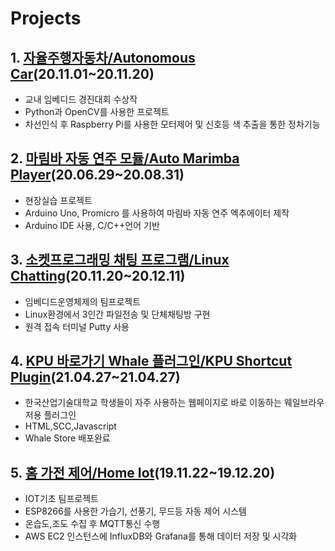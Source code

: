 # Projects 

## 1. [자율주행자동차/Autonomous Car](https://github.com/llshl/ToyProject/tree/main/Autonomous%20Car)(20.11.01~20.11.20)
- 교내 임베디드 경진대회 수상작
- Python과 OpenCV를 사용한 프로젝트
- 차선인식 후 Raspberry Pi를 사용한 모터제어 및 신호등 색 추출을 통한 정차기능


## 2. [마림바 자동 연주 모듈/Auto Marimba Player](https://github.com/llshl/ToyProject/tree/main/Auto%20Marimba%20Player)(20.06.29~20.08.31)
- 현장실습 프로젝트 
- Arduino Uno, Promicro 를 사용하여 마림바 자동 연주 엑추에이터 제작
- Arduino IDE 사용, C/C++언어 기반


## 3. [소켓프로그래밍 채팅 프로그램/Linux Chatting](https://github.com/llshl/ToyProject/tree/main/Linux%20Chatting)(20.11.20~20.12.11)
- 임베디드운영체제의 팀프로젝트
- Linux환경에서 3인간 파일전송 및 단체채팅방 구현
- 원격 접속 터미널 Putty 사용


## 4. [KPU 바로가기 Whale 플러그인/KPU Shortcut Plugin](https://github.com/llshl/projects/tree/main/KPU_Shortcut_Plugin)(21.04.27~21.04.27)
- 한국산업기술대학교 학생들이 자주 사용하는 웹페이지로 바로 이동하는 웨일브라우저용 플러그인 
- HTML,SCC,Javascript
- Whale Store 배포완료


## 5. [홈 가전 제어/Home Iot](https://github.com/llshl/ToyProject/tree/main/Home%20Iot)(19.11.22~19.12.20)
- IOT기초 팀프로젝트
- ESP8266를 사용한 가습기, 선풍기, 무드등 자동 제어 시스템
- 온습도,조도 수집 후 MQTT통신 수행
- AWS EC2 인스턴스에 InfluxDB와 Grafana를 통해 데이터 저장 및 시각화
